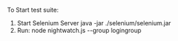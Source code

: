 To Start test suite:
1. Start Selenium Server java -jar ./selenium/selenium.jar
2. Run: node nightwatch.js --group logingroup
